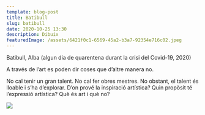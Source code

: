 ```yaml
---
template: blog-post
title: Batibull
slug: batibull
date: 2020-10-25 13:30
description: Dibuix
featuredImage: /assets/6421f0c1-6569-45a2-b3a7-92354e716c02.jpeg
---
```

Batibull, Alba (algun dia de quarentena durant la crisi del Covid-19, 2020) 

A través de l’art es poden dir coses que d’altre manera no.

No cal tenir un gran talent. No cal fer obres mestres. No obstant, el talent és lloable i s’ha d’explorar. D’on prové la inspiració artística? Quin propòsit té l’expressió artística? Què és art i què no?

![](/assets/6421f0c1-6569-45a2-b3a7-92354e716c02.jpeg)